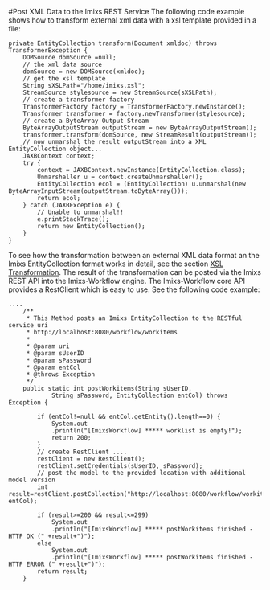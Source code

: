#Post XML Data to the Imixs REST Service 
The following code example shows how to transform external xml data with a xsl
template provided in a file:

	private EntityCollection transform(Document xmldoc) throws TransformerException {
		DOMSource domSource =null;
		// the xml data source
		domSource = new DOMSource(xmldoc);
		// get the xsl template
		String sXSLPath="/home/imixs.xsl";
		StreamSource stylesource = new StreamSource(sXSLPath);
		// create a transformer factory
		TransformerFactory factory = TransformerFactory.newInstance();
		Transformer transformer = factory.newTransformer(stylesource);
		// create a ByteArray Output Stream
		ByteArrayOutputStream outputStream = new ByteArrayOutputStream();
		transformer.transform(domSource, new StreamResult(outputStream));
		// now unmarshal the result outputStream into a XML EntityCollection object...
	    JAXBContext context;
		try {
			context = JAXBContext.newInstance(EntityCollection.class);
	        Unmarshaller u = context.createUnmarshaller();
	        EntityCollection ecol = (EntityCollection) u.unmarshal(new ByteArrayInputStream(outputStream.toByteArray()));
	        return ecol;
		} catch (JAXBException e) {
			// Unable to unmarshal!!
			e.printStackTrace();
			return new EntityCollection();
		}
	}
  

To see how the transformation between an external XML data format an the Imixs EntityCollection  format works in detail, see the section [XSL Transformation](./transform_xml.html).
The result of the transformation can be posted via the Imixs REST API into the Imixs-Workflow engine. The Imixs-Workflow core API provides a RestClient which is easy to use. See the following code example:
  
  
	....
		/**
		 * This Method posts an Imixs EntityCollection to the RESTful service uri 
		 * http://localhost:8080/workflow/workitems
		 * 
		 * @param uri
		 * @param sUserID
		 * @param sPassword
		 * @param entCol
		 * @throws Exception
		 */
		public static int postWorkitems(String sUserID,
				String sPassword, EntityCollection entCol) throws Exception {
	
			if (entCol!=null && entCol.getEntity().length==0) {
				System.out
				.println("[ImixsWorkflow] ***** worklist is empty!");
				return 200;
			}
			// create RestClient ....
			restClient = new RestClient();
			restClient.setCredentials(sUserID, sPassword);
			// post the model to the provided location with additional model version
			int result=restClient.postCollection("http://localhost:8080/workflow/workitems", entCol);
			
			if (result>=200 && result<=299)
				System.out
				.println("[ImixsWorkflow] ***** postWorkitems finished - HTTP OK (" +result+")");
			else
				System.out
				.println("[ImixsWorkflow] ***** postWorkitems finished - HTTP ERROR (" +result+")");
			return result;
		}

 
 